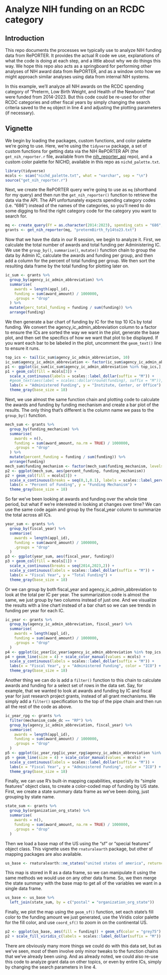 # Analyze NIH funding on an RCDC category

## Introduction
This repo documents the processes we typically use to analyze NIH funding data from RePORTER. It provides the actual R code we use, explanations of what the code is doing at each step, and a little about why we do things this way. We hope this repo also acts as a springboard for performing other analyses of NIH award data from RePORTER, and as a window onto how we might approach similar analyses using data from internal NIH systems. 

In this example, we’ll analyze all NIH awards on the RCDC spending category of “Preterm, Low Birth Weight, and Health of the Newborn” that were funded from 2014-2023. But this code could be re-used for other RCDC categories and other fiscal years by simply changing the search criteria saved to the `mq` object in line 4 and adjusting the plotting parameters (if necessary). 

## Vignette
We begin by loading the packages, custom functions, and color palette we’re going to use. Here, we’re using the `tidyverse` package, a set of custom functions for getting data via the NIH RePORTER API (the `get_nih_reporter.r` file, available from the [nih_reporter_api]( https://github.com/christopherBelter/nih_reporter_api) repo), and a custom color palette for NICHD, available in this repo as `nichd_palette.txt`.
```r
library(tidyverse)
mcols <- scan("nichd_palette.txt", what = "varchar", sep = "\n")
source("get_nih_reporter.r")
```

Next, we create the RePORTER query we’re going to use as `mq` (shorthand for my query) and then run the `get_nih_reporter()` function to retrieve the data via the API. The API unfortunately expects spending category codes (i.e. “686”) instead of the names of the categories, so you’ll need to do some digging to find the right category code for the category you want to search for.
```r
mq <- create_query(FY = as.character(2014:2023), spending_cats = "686", exclude_subprojects = TRUE)
grants <- get_nih_reporter(mq, "pretermBirth_fy14to23.txt")
```

Now that we have the data in our R session, we begin to analyze it. First, we calculate the total number of awards and total funding per Administering IC. We use the `group_by()`, `summarise()`, `mutate()` function chain to group the data by Admin IC, calculate the awards and funding per group, and then add a column for the percent of total funding per group. We then sort the resulting data frame by the total funding for plotting later on.
```r
ic_sum <- grants %>% 
  group_by(agency_ic_admin_abbreviation) %>% 
  summarise(
    awards = length(appl_id),
    funding = sum(award_amount) / 1000000,
    .groups = "drop"
  ) %>% 
  mutate(perc_total_funding = funding / sum(funding)) %>% 
  arrange(funding)
```

We then generate a bar chart of funding by IC for the top 10 ICs by total funding. We convert the agency_ic_admin_abbreviation column to a factor to ensure the ICs are sorted the way we want in the plot, generate the base plot, and then set the specifics of how we want that plot to be displayed. If you want each bar to be labeled in the plot, uncomment the `geom_text()` line to ensure it runs.
```r
top_ics <- tail(ic_sum$agency_ic_admin_abbreviation, 10)
ic_sum$agency_ic_admin_abbreviation <- factor(ic_sum$agency_ic_admin_abbreviation, levels = ic_sum$agency_ic_admin_abbreviation)
p1 <- ggplot(ic_sum[ic_sum$agency_ic_admin_abbreviation %in% top_ics,], aes(funding, agency_ic_admin_abbreviation))
p1 + geom_col(fill = mcols[3]) + 
  scale_x_continuous(labels = scales::label_dollar(suffix = "M")) + 
  #geom_text(aes(label = scales::dollar(round(funding), suffix = "M")), hjust = "left", nudge_x = 5, size = 5) + 
  labs(x = "Administered Funding", y = "Institute, Center, or Office") + 
  theme_gray(base_size = 18)
```

Next, we use almost the same function chain and plotting code to calculate the awards and funding by funding mechanism and create a bar plot of the results. The only thing that’s different is the column name we pass to the `group_by()` function.
```r
mech_sum <- grants %>% 
  group_by(funding_mechanism) %>% 
  summarise(
    awards = n(),
    funding = sum(award_amount, na.rm = TRUE) / 1000000,
    .groups = "drop"
  ) %>% 
  mutate(percent_funding = funding / sum(funding)) %>% 
  arrange(funding)
mech_sum$funding_mechanism <- factor(mech_sum$funding_mechanism, levels = mech_sum$funding_mechanism)
p2 <- ggplot(mech_sum, aes(percent_funding, funding_mechanism))
p2 + geom_col(fill = mcols[3]) + 
  scale_x_continuous(breaks = seq(0,1,0.1), labels = scales::label_percent(accuracy = 1)) + 
  labs(x = "Percent of Funding", y = "Funding Mechanism") + 
  theme_gray(base_size = 18)
```

So far we’ve been looking at awards and funding over the whole time period, but what if we’re interested in looking at changes over time? We can use the same code again and group by the fiscal_year column to summarize the total across all ICs.
```r
year_sum <- grants %>% 
  group_by(fiscal_year) %>% 
  summarise(
    awards = length(appl_id),
    funding = sum(award_amount) / 1000000,
    .groups = "drop"
  )
p3 <- ggplot(year_sum, aes(fiscal_year, funding))
p3 + geom_col(fill = mcols[1]) + 
  scale_x_continuous(breaks = seq(2014,2023,2)) + 
  scale_y_continuous(labels = scales::label_dollar(suffix = "M")) + 
  labs(x = "Fiscal Year", y = "Total Funding") + 
  theme_gray(base_size = 18)
```

Or we can group by both fiscal_year and agency_ic_admin_abbreviation to look at the total per IC per year. The summarization code is almost the same, we just group by two columns instead of just one. And we visualize the results with a line chart instead of a bar chart so we can see trends in funding per year for each IC.
```r
ic_year <- grants %>% 
  group_by(agency_ic_admin_abbreviation, fiscal_year) %>% 
  summarise(
    awards = length(appl_id),
    funding = sum(award_amount) / 1000000,
    .groups = "drop"
  )
p4 <- ggplot(ic_year[ic_year$agency_ic_admin_abbreviation %in% top_ics,], aes(fiscal_year, funding, color = agency_ic_admin_abbreviation))
p4 + geom_line(size = 4) + scale_color_manual(values = mcols) + 
  scale_y_continuous(labels = scales::label_dollar(suffix = "M")) + 
  labs(x = "Fiscal Year", y = "Administered Funding", color = "ICO") + 
  theme_gray(base_size = 18)
```

Another thing we can do is add a `filter()` function to this chain to calculate awards and funding for a select set of rows in the data set. Say, for example, that we wanted to look at awards and funding by IC and fiscal year for just research project grants, instead of all grant mechanisms. We simply add a `filter()` specification to the top of the pipe chain and then run all the rest of the code as above. 
```r
ic_year_rpg <- grants %>% 
  filter(mechanism_code_dc == "RP") %>% 
  group_by(agency_ic_admin_abbreviation, fiscal_year) %>% 
  summarise(
    awards = length(appl_id),
    funding = sum(award_amount) / 1000000,
    .groups = "drop"
  )
p5 <- ggplot(ic_year_rpg[ic_year_rpg$agency_ic_admin_abbreviation %in% top_ics,], aes(fiscal_year, funding, color = agency_ic_admin_abbreviation))
p5 + geom_line(size = 4) + scale_color_manual(values = mcols) + 
  scale_y_continuous(labels = scales::label_dollar(suffix = "M")) + 
  labs(x = "Fiscal Year", y = "Administered Funding", color = "ICO") + 
  theme_gray(base_size = 18)
```

Finally, we can use R’s built-in mapping capabilities, especially its “simple features” object class, to create a color-coded map of funding by US state. First, we create a state summary data frame as we’ve been doing, just grouping by state name. 
```r
state_sum <- grants %>%  
  group_by(organization_org_state) %>% 
  summarise(
    awards = n(),
    funding = sum(award_amount, na.rm = TRUE) / 1000000,
    .groups = "drop"
  )
```

Then we load a base map of the US using the “sf” or “special features” object class. This vignette uses the `rnaturalearth` package, but other sf mapping packages are also available.
```r
us_base <- rnaturalearth::ne_states("united states of america", returnclass = "sf")
```

This map is stored in R as a data frame, so we can manipulate it using the same methods we would use on any other data frame. So, we then merge the state summary with the base map to get all of the variables we want in a single data frame. 

```r
us_base <- us_base %>% 
  left_join(state_sum, by = c("postal" = "organization_org_state"))
```

Finally, we plot the map using the `geom_sf()` function, set each state’s fill color to the funding amount we just generated, use the Viridis color palette for the fill color, and use `coord_sf()` to zoom in on the continental US.
```r
p2 <- ggplot(us_base, aes(fill = funding)) + geom_sf(color = "grey75") + coord_sf(xlim = c(-123, -69), ylim = c(25,50)) 
p2 + scale_fill_viridis_c(labels = scales::label_dollar(suffix = "M")) + labs(fill = "Funding") + theme_void(base_size = 18)
```

There are obviously many more things we could do with this data set, but as we’ve seen, most of them involve only minor tweaks to the function chains that we’ve already been using. And as already noted, we could also re-use this code to analyze grant data on other topics, or even by entire ICs, simply by changing the search parameters in line 4.
